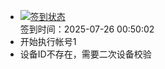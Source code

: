 - [![签到状态](https://github.com/p7wm/Cloud189-Actions/actions/workflows/main.yml/badge.svg?branch=main)](https://github.com/p7wm/Cloud189-Actions/actions/workflows/main.yml) <br> 签到时间：2025-07-26 00:50:02
- 开始执行帐号1
- 设备ID不存在，需要二次设备校验
